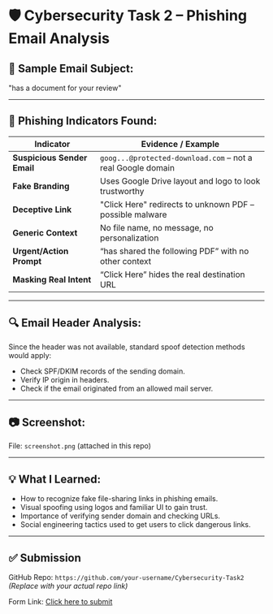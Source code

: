 # 🛡️ Cybersecurity Task 2 – Phishing Email Analysis

## 📧 Sample Email Subject:
"has a document for your review"

---

## 🚩 Phishing Indicators Found:

| Indicator                          | Evidence / Example                                         |
|-----------------------------------|-------------------------------------------------------------|
| **Suspicious Sender Email**       | `goog...@protected-download.com` – not a real Google domain |
| **Fake Branding**                 | Uses Google Drive layout and logo to look trustworthy       |
| **Deceptive Link**                | "Click Here" redirects to unknown PDF – possible malware    |
| **Generic Context**               | No file name, no message, no personalization                |
| **Urgent/Action Prompt**          | “has shared the following PDF” with no other context        |
| **Masking Real Intent**           | “Click Here” hides the real destination URL                 |

---

## 🔍 Email Header Analysis:
Since the header was not available, standard spoof detection methods would apply:
- Check SPF/DKIM records of the sending domain.
- Verify IP origin in headers.
- Check if the email originated from an allowed mail server.

---

## 📷 Screenshot:
File: `screenshot.png` (attached in this repo)

---

## 💡 What I Learned:
- How to recognize fake file-sharing links in phishing emails.
- Visual spoofing using logos and familiar UI to gain trust.
- Importance of verifying sender domain and checking URLs.
- Social engineering tactics used to get users to click dangerous links.

---

## ✅ Submission
GitHub Repo: `https://github.com/your-username/Cybersecurity-Task2`  
*(Replace with your actual repo link)*

Form Link: [Click here to submit](https://forms.gle/8Gm83s53KbyXs3Ne9)
